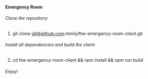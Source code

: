 #### Emergency Room

###### Clone the repository:
1) git clone git@github.com:mimly/the-emergency-room-client.git

###### Install all dependencies and build the client:
2) cd the-emergency-room-client && npm install && npm run build

###### Enjoy!
